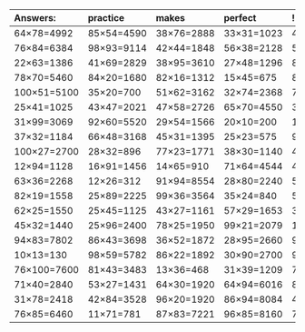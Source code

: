 | Answers: | practice | makes | perfect | ! |
| :--- | :--- | :--- | :--- | :--- |
| 64×78=4992 | 85×54=4590 | 38×76=2888 | 33×31=1023 | 48×88=4224 | 
| 76×84=6384 | 98×93=9114 | 42×44=1848 | 56×38=2128 | 55×53=2915 | 
| 22×63=1386 | 41×69=2829 | 38×95=3610 | 27×48=1296 | 85×20=1700 | 
| 78×70=5460 | 84×20=1680 | 82×16=1312 | 15×45=675 | 87×31=2697 | 
| 100×51=5100 | 35×20=700 | 51×62=3162 | 32×74=2368 | 75×89=6675 | 
| 25×41=1025 | 43×47=2021 | 47×58=2726 | 65×70=4550 | 37×82=3034 | 
| 31×99=3069 | 92×60=5520 | 29×54=1566 | 20×10=200 | 19×25=475 | 
| 37×32=1184 | 66×48=3168 | 45×31=1395 | 25×23=575 | 99×66=6534 | 
| 100×27=2700 | 28×32=896 | 77×23=1771 | 38×30=1140 | 41×47=1927 | 
| 12×94=1128 | 16×91=1456 | 14×65=910 | 71×64=4544 | 48×97=4656 | 
| 63×36=2268 | 12×26=312 | 91×94=8554 | 28×80=2240 | 56×31=1736 | 
| 82×19=1558 | 25×89=2225 | 99×36=3564 | 35×24=840 | 56×36=2016 | 
| 62×25=1550 | 25×45=1125 | 43×27=1161 | 57×29=1653 | 31×21=651 | 
| 45×32=1440 | 25×96=2400 | 78×25=1950 | 99×21=2079 | 100×16=1600 | 
| 94×83=7802 | 86×43=3698 | 36×52=1872 | 28×95=2660 | 96×34=3264 | 
| 10×13=130 | 98×59=5782 | 86×22=1892 | 30×90=2700 | 94×83=7802 | 
| 76×100=7600 | 81×43=3483 | 13×36=468 | 31×39=1209 | 77×19=1463 | 
| 71×40=2840 | 53×27=1431 | 64×30=1920 | 64×94=6016 | 81×62=5022 | 
| 31×78=2418 | 42×84=3528 | 96×20=1920 | 86×94=8084 | 40×57=2280 | 
| 76×85=6460 | 11×71=781 | 87×83=7221 | 96×85=8160 | 77×17=1309 | 

